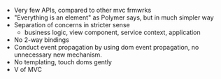 - Very few APIs, compared to other mvc frmwrks
- "Everything is an element" as Polymer says, but in much simpler way
- Separation of concerns in stricter sense
  - business logic, view component, service context, application
- No 2-way bindings
- Conduct event propagation by using dom event propagation, no unnecessary new mechanism.
- No templating, touch doms gently
- V of MVC

